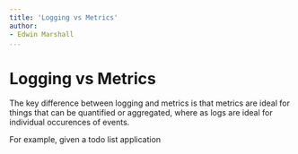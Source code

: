 ```yaml
---
title: 'Logging vs Metrics'
author: 
- Edwin Marshall
...
```


# Logging vs Metrics
The key difference between logging and metrics is that metrics are ideal for
things that can be quantified or aggregated, where as logs are ideal for
individual occurences of events. 

For example, given a todo list application
